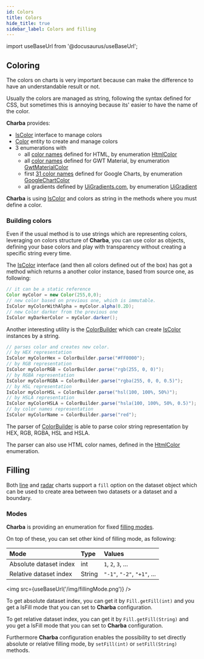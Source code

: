 ```yaml
---
id: Colors
title: Colors
hide_title: true
sidebar_label: Colors and filling
---
```

import useBaseUrl from '@docusaurus/useBaseUrl';

## Coloring

The colors on charts is very important because can make the difference to have an understandable result or not.

Usually the colors are managed as string, following the syntax defined for CSS, but sometimes this is annoying because its' easier to have the name of the color.

**Charba** provides:

 * [IsColor](https://pepstock-org.github.io/Charba/next/org/pepstock/charba/client/colors/IsColor.html) interface to manage colors
 * [Color](https://pepstock-org.github.io/Charba/next/org/pepstock/charba/client/colors/Color.html) entity to create and manage colors
 * 3 enumerations with
   * all [color names](./tables/HTMLColorsNames) defined for HTML, by enumeration [HtmlColor](https://pepstock-org.github.io/Charba/next/org/pepstock/charba/client/colors/HtmlColor.html)
   * all [color names](./tables/GWTMaterialColors) defined for GWT Material, by enumeration [GwtMaterialColor](https://pepstock-org.github.io/Charba/next/org/pepstock/charba/client/colors/GwtMaterialColor.html)
   * first [31 color names](./tables/GoogleChartColors) defined for Google Charts, by enumeration [GoogleChartColor](https://pepstock-org.github.io/Charba/next/org/pepstock/charba/client/colors/GoogleChartColor.html) 
   * all gradients defined by [UiGradients.com](https://uigradients.com), by enumeration [UiGradient](https://pepstock-org.github.io/Charba/next/org/pepstock/charba/client/colors/UiGradient.html)

**Charba** is using [IsColor](https://pepstock-org.github.io/Charba/next/org/pepstock/charba/client/colors/IsColor.html) and colors as string in the methods where you must define a color.

### Building colors

Even if the usual method is to use strings which are representing colors, leveraging on colors structure of **Charba**, you can use color as objects, defining your base colors and play with transparency without creating a specific string every time.

The [IsColor](https://pepstock-org.github.io/Charba/next/org/pepstock/charba/client/colors/IsColor.html) interface (and then all colors defined out of the box) has got a method which returns a another color instance, based from source one, as following:

```java
// it can be a static reference
Color myColor = new Color(255,0,0);
// new color based on previous one, which is immutable.
IsColor myColorWithAlpha = myColor.alpha(0.2D);
// new Color darker from the previous one
IsColor myDarkerColor = myColor.darker();
```
 
Another interesting utility is the [ColorBuilder](https://pepstock-org.github.io/Charba/next/org/pepstock/charba/client/colors/ColorBuilder.html) which can create [IsColor](https://pepstock-org.github.io/Charba/next/org/pepstock/charba/client/colors/IsColor.html) instances by a string.

```java
// parses color and creates new color.
// by HEX representation
IsColor myColorHex = ColorBuilder.parse("#FF0000");
// by RGB representation
IsColor myColorRGB = ColorBuilder.parse("rgb(255, 0, 0)");
// by RGBA representation
IsColor myColorRGBA = ColorBuilder.parse("rgba(255, 0, 0, 0.5)");
// by HSL representation
IsColor myColorHSL = ColorBuilder.parse("hsl(100, 100%, 50%)");
// by HSLA representation
IsColor myColorHSLA = ColorBuilder.parse("hsla(100, 100%, 50%, 0.5)");
// by color names representation
IsColor myColorName = ColorBuilder.parse("red");
```

The parser of [ColorBuilder](https://pepstock-org.github.io/Charba/next/org/pepstock/charba/client/colors/ColorBuilder.html) is able to parse color string representation by HEX, RGB, RGBA, HSL and HSLA.

The parser can also use HTML color names, defined in the [HtmlColor](https://pepstock-org.github.io/Charba/next/org/pepstock/charba/client/colors/HtmlColor.html) enumeration. 

## Filling

Both [line](../charts/ChartLine) and [radar](../charts/ChartRadar) charts support a `fill` option on the dataset object which can be used to create area between two datasets or a dataset and a boundary.

### Modes

**Charba** is providing an enumeration for fixed [filling modes](https://pepstock-org.github.io/Charba/next/org/pepstock/charba/client/enums/Fill.html). 

On top of these, you can set other kind of filling mode, as following:

| Mode | Type | Values |
| :--- | :--- | :--- |
| Absolute dataset index | int | `1`, `2`, `3`, ... |
| Relative dataset index | String | `"-1"`, `"-2"`, `"+1"`, ... |

<img src={useBaseUrl('/img/fillingMode.png')} />

To get absolute dataset index, you can get it by `Fill.getFill(int)` and you get a IsFill mode that you can set to **Charba** configuration.

To get relative dataset index, you can get it by `Fill.getFill(String)` and you get a IsFill mode that you can set to **Charba** configuration.

Furthermore **Charba** configuration enables the possibility to set directly absolute or relative filling mode, by `setFill(int)` or `setFill(String)` methods. 
